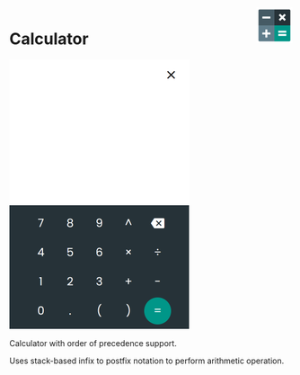 <img src="./source/icon.svg" alt="Icon" width="64" height="64" align="right"/>

# Calculator

<div align="left">
  <a href="//yuriusu-calculator.web.app">
    <img src="./preview.png" width="320" height="480"/>
  </a>
</div>

Calculator with order of precedence support.

Uses stack-based infix to postfix notation to perform arithmetic operation.
